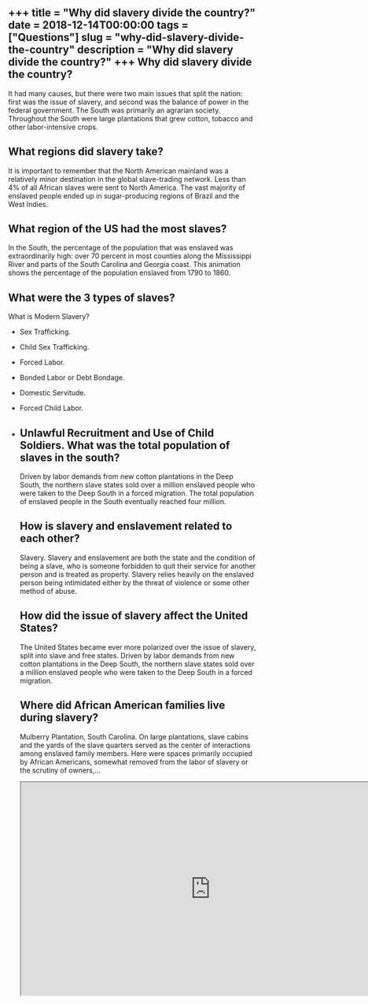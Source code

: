 +++
title = "Why did slavery divide the country?"
date = 2018-12-14T00:00:00
tags = ["Questions"]
slug = "why-did-slavery-divide-the-country"
description = "Why did slavery divide the country?"
+++
Why did slavery divide the country?
-----------------------------------

It had many causes, but there were two main issues that split the nation: first was the issue of slavery, and second was the balance of power in the federal government. The South was primarily an agrarian society. Throughout the South were large plantations that grew cotton, tobacco and other labor-intensive crops.

What regions did slavery take?
------------------------------

It is important to remember that the North American mainland was a relatively minor destination in the global slave-trading network. Less than 4% of all African slaves were sent to North America. The vast majority of enslaved people ended up in sugar-producing regions of Brazil and the West Indies.

What region of the US had the most slaves?
------------------------------------------

In the South, the percentage of the population that was enslaved was extraordinarily high: over 70 percent in most counties along the Mississippi River and parts of the South Carolina and Georgia coast. This animation shows the percentage of the population enslaved from 1790 to 1860.

What were the 3 types of slaves?
--------------------------------

What is Modern Slavery?

- Sex Trafficking.
- Child Sex Trafficking.
- Forced Labor.
- Bonded Labor or Debt Bondage.
- Domestic Servitude.
- Forced Child Labor.
- Unlawful Recruitment and Use of Child Soldiers. What was the total population of slaves in the south?
    -----------------------------------------------------
    
    Driven by labor demands from new cotton plantations in the Deep South, the northern slave states sold over a million enslaved people who were taken to the Deep South in a forced migration. The total population of enslaved people in the South eventually reached four million.
    
    How is slavery and enslavement related to each other?
    -----------------------------------------------------
    
    Slavery. Slavery and enslavement are both the state and the condition of being a slave, who is someone forbidden to quit their service for another person and is treated as property. Slavery relies heavily on the enslaved person being intimidated either by the threat of violence or some other method of abuse.
    
    How did the issue of slavery affect the United States?
    ------------------------------------------------------
    
    The United States became ever more polarized over the issue of slavery, split into slave and free states. Driven by labor demands from new cotton plantations in the Deep South, the northern slave states sold over a million enslaved people who were taken to the Deep South in a forced migration.
    
    Where did African American families live during slavery?
    --------------------------------------------------------
    
    Mulberry Plantation, South Carolina. On large plantations, slave cabins and the yards of the slave quarters served as the center of interactions among enslaved family members. Here were spaces primarily occupied by African Americans, somewhat removed from the labor of slavery or the scrutiny of owners,…
    
    <iframe allow="accelerometer; autoplay; clipboard-write; encrypted-media; gyroscope; picture-in-picture" allowfullscreen="" class="__youtube_prefs__  epyt-is-override  no-lazyload" data-no-lazy="1" data-origheight="433" data-origwidth="770" data-skipgform_ajax_framebjll="" height="433" id="_ytid_44377" loading="lazy" src="https://www.youtube.com/embed/npmoZQxvH2c?enablejsapi=1&autoplay=0&cc_load_policy=0&cc_lang_pref=&iv_load_policy=1&loop=0&modestbranding=0&rel=1&fs=1&playsinline=0&autohide=2&theme=dark&color=red&controls=1&" title="YouTube player" width="770"></iframe>